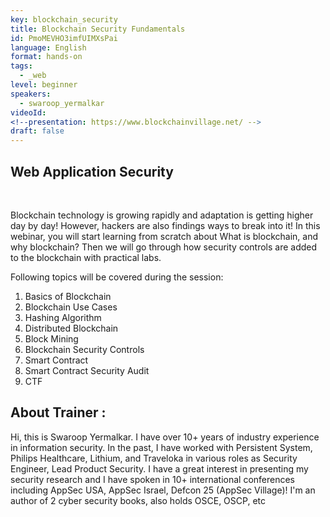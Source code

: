 ```yaml
---
key: blockchain_security
title: Blockchain Security Fundamentals
id: PmoMEVHO3imfUIMXsPai
language: English
format: hands-on
tags:
  - _web
level: beginner
speakers:
  - swaroop_yermalkar
videoId: 
<!--presentation: https://www.blockchainvillage.net/ -->
draft: false
---
```

<h2>Web Application Security</h2>

<!-- <b>Registration Link:</b> https://forms.gle/x7tbBKrf3eoVJ7UJ9 -->
<br>

Blockchain technology is growing rapidly and adaptation is getting higher day by day! However, hackers are also findings ways to break into it! In this webinar, you will start learning from scratch about
What is blockchain, and why blockchain? Then we will go through how security controls are added to the blockchain with practical labs. 

Following topics will be covered during the session:
<ol>
    <li>Basics of Blockchain</li>
    <li>Blockchain Use Cases</li>
    <li>Hashing Algorithm</li>
    <li>Distributed Blockchain</li>
    <li>Block Mining</li>
    <li>Blockchain Security Controls</li>
    <li>Smart Contract</li>
    <li>Smart Contract Security Audit</li>
    <li>CTF</li>
</ol>

<h2>About Trainer :</h2>

Hi, this is Swaroop Yermalkar. I have over 10+ years of industry experience in information security. In the past, I have worked with Persistent System, Philips Healthcare, Lithium, and Traveloka in various roles as Security Engineer, Lead Product Security. I have a great interest in presenting my security research and I have spoken in 10+ international conferences including AppSec USA, AppSec Israel, Defcon 25 (AppSec Village)! I'm an author of 2 cyber security books, also holds OSCE, OSCP, etc

<!--
<a align="center" class="btn primary" target="_blank" rel="noopener" href="https://docs.google.com/forms/d/1l0JWU9j-t_i0xJDF6NK7SPQoevcGx_ijkmsMoyvmxPk">Register</a>
-->
